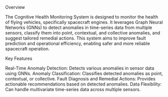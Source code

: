 Overview

The Cognitive Health Monitoring System is designed to monitor the health of flying vehicles, specifically spacecraft engines. It leverages Graph Neural Networks (GNNs) to detect anomalies in time-series data from multiple sensors, classify them into point, contextual, and collective anomalies, and suggest tailored remedial actions. This system aims to improve fault prediction and operational efficiency, enabling safer and more reliable spacecraft operation.

Key Features

Real-Time Anomaly Detection: Detects various anomalies in sensor data using GNNs.
Anomaly Classification: Classifies detected anomalies as point, contextual, or collective.
Fault Diagnosis and Remedial Actions: Provides actionable recommendations based on detected anomalies.
Data Flexibility: Can handle multivariate time-series data across multiple sensors.
